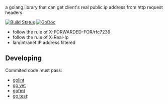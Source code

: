 a golang library that can get client's real public ip address from http request headers

[![Build Status](https://travis-ci.org/Tomasen/realip.svg?branch=master)](https://travis-ci.org/Tomasen/realip)
[![GoDoc](https://godoc.org/github.com/Tomasen/realip?status.svg)](http://godoc.org/github.com/Tomasen/realip)


* follow the rule of X-FORWARDED-FOR/rfc7239
* follow the rule of X-Real-Ip
* lan/intranet IP address filtered

## Developing

Commited code must pass:

* [golint](https://github.com/golang/lint)
* [go vet](https://godoc.org/golang.org/x/tools/cmd/vet)
* [gofmt](https://golang.org/cmd/gofmt)
* [go test](https://golang.org/cmd/go/#hdr-Test_packages):
